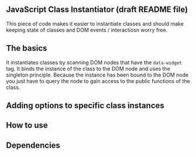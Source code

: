 ## JavaScript Class Instantiator (draft README file)
This piece of code makes it easier to instantiate classes and should make keeping state of classes and DOM events / interactiosn worry free.

## The basics
It instantiates classes by scanning DOM nodes that have the `data-widget` tag.
It binds the instance of the class to the DOM node and uses the singleton principle.
Because the instance has been bound to the DOM node you just have to query the node to gain access to the public functions of the class.

## Adding options to specific class instances

## How to use

## Dependencies